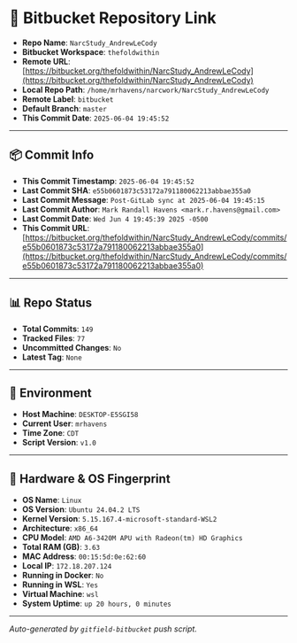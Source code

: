 # 🔗 Bitbucket Repository Link

- **Repo Name**: `NarcStudy_AndrewLeCody`
- **Bitbucket Workspace**: `thefoldwithin`
- **Remote URL**: [https://bitbucket.org/thefoldwithin/NarcStudy_AndrewLeCody](https://bitbucket.org/thefoldwithin/NarcStudy_AndrewLeCody)
- **Local Repo Path**: `/home/mrhavens/narcwork/NarcStudy_AndrewLeCody`
- **Remote Label**: `bitbucket`
- **Default Branch**: `master`
- **This Commit Date**: `2025-06-04 19:45:52`

---

## 📦 Commit Info

- **This Commit Timestamp**: `2025-06-04 19:45:52`
- **Last Commit SHA**: `e55b0601873c53172a791180062213abbae355a0`
- **Last Commit Message**: `Post-GitLab sync at 2025-06-04 19:45:15`
- **Last Commit Author**: `Mark Randall Havens <mark.r.havens@gmail.com>`
- **Last Commit Date**: `Wed Jun 4 19:45:39 2025 -0500`
- **This Commit URL**: [https://bitbucket.org/thefoldwithin/NarcStudy_AndrewLeCody/commits/e55b0601873c53172a791180062213abbae355a0](https://bitbucket.org/thefoldwithin/NarcStudy_AndrewLeCody/commits/e55b0601873c53172a791180062213abbae355a0)

---

## 📊 Repo Status

- **Total Commits**: `149`
- **Tracked Files**: `77`
- **Uncommitted Changes**: `No`
- **Latest Tag**: `None`

---

## 🧭 Environment

- **Host Machine**: `DESKTOP-E5SGI58`
- **Current User**: `mrhavens`
- **Time Zone**: `CDT`
- **Script Version**: `v1.0`

---

## 🧬 Hardware & OS Fingerprint

- **OS Name**: `Linux`
- **OS Version**: `Ubuntu 24.04.2 LTS`
- **Kernel Version**: `5.15.167.4-microsoft-standard-WSL2`
- **Architecture**: `x86_64`
- **CPU Model**: `AMD A6-3420M APU with Radeon(tm) HD Graphics`
- **Total RAM (GB)**: `3.63`
- **MAC Address**: `00:15:5d:0e:62:60`
- **Local IP**: `172.18.207.124`
- **Running in Docker**: `No`
- **Running in WSL**: `Yes`
- **Virtual Machine**: `wsl`
- **System Uptime**: `up 20 hours, 0 minutes`

---

_Auto-generated by `gitfield-bitbucket` push script._
